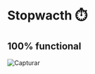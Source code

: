 # Stopwacth ⏱️ 
## 100% functional
![Capturar](https://user-images.githubusercontent.com/94203956/152551080-34874f76-adbc-4bb1-ad26-5cc14be4737e.PNG)
